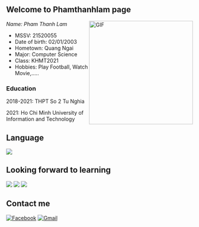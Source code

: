 ## Welcome to Phamthanhlam page
*Name: Pham Thanh Lam*
<img align="right" alt="GIF" height="280px" src="https://scontent.fdad1-1.fna.fbcdn.net/v/t39.30808-6/241290323_908224633442705_6984285279927153623_n.jpg?_nc_cat=103&ccb=1-5&_nc_sid=09cbfe&_nc_ohc=f_GGfrHUO_0AX8VL2_V&_nc_ht=scontent.fdad1-1.fna&oh=00_AT-wqREonVaPS8L0SWGEuPBH-eC6U6VMn8tP66ED9Z3Zhg&oe=6212DAC5" />
* MSSV: 21520055
* Date of birth: 02/01/2003
* Hometown: Quang Ngai
* Major: Computer Science
* Class: KHMT2021
* Hobbies: Play Football, Watch Movie,.....

### Education
2018-2021: THPT So 2 Tu Nghia

2021: Ho Chi Minh University of Information and Technology
## Language
<img src="https://img.shields.io/badge/c++%20-%2300599C.svg?&style=for-the-badge&logo=c%2B%2B&ogoColor=white"/>

## Looking forward to learning
<img src="https://img.shields.io/badge/html5%20-%23E34F26.svg?&style=for-the-badge&logo=html5&logoColor=white"/> <img src="https://img.shields.io/badge/css3%20-%231572B6.svg?&style=for-the-badge&logo=css3&logoColor=white"/> <img src="https://img.shields.io/badge/python%20-%2314354C.svg?&style=for-the-badge&logo=python&logoColor=white"/>

## Contact me
[![Facebook](https://img.shields.io/badge/Facebook-%231877F2.svg?style=for-the-badge&logo=Facebook&logoColor=white)](https://www.facebook.com/lamptthanh/)
[![Gmail](https://img.shields.io/badge/Gmail-D14836?style=for-the-badge&logo=gmail&logoColor=white)](mailto:21520055@gm.uit.edu.vn)
